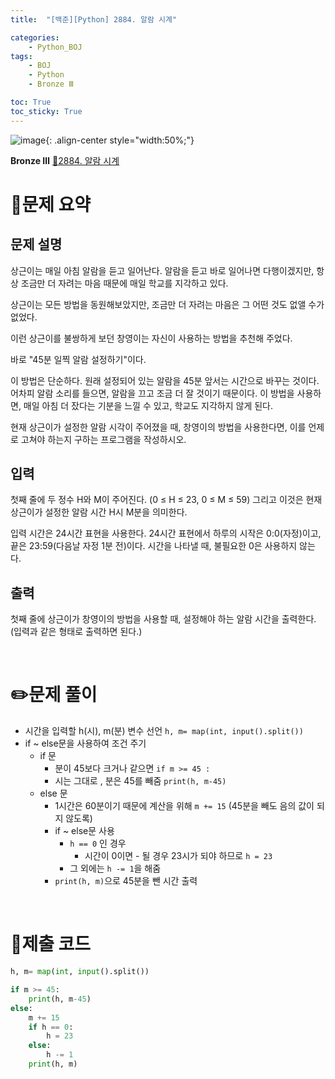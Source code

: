 ```yaml
---
title:  "[백준][Python] 2884. 알람 시계" 

categories: 
    - Python_BOJ
tags: 
    - BOJ
    - Python
    - Bronze Ⅲ

toc: True
toc_sticky: True
---
```

![image](https://github.com/user-attachments/assets/32319fe8-99e9-4031-b5d1-9f1909b510dc){: .align-center style="width:50%;"}

**Bronze Ⅲ** 
[🔗2884. 알람 시계](https://www.acmicpc.net/problem/2884)

# 📝문제 요약
## 문제 설명
상근이는 매일 아침 알람을 듣고 일어난다. 알람을 듣고 바로 일어나면 다행이겠지만, 항상 조금만 더 자려는 마음 때문에 매일 학교를 지각하고 있다.

상근이는 모든 방법을 동원해보았지만, 조금만 더 자려는 마음은 그 어떤 것도 없앨 수가 없었다.

이런 상근이를 불쌍하게 보던 창영이는 자신이 사용하는 방법을 추천해 주었다.

바로 "45분 일찍 알람 설정하기"이다.

이 방법은 단순하다. 원래 설정되어 있는 알람을 45분 앞서는 시간으로 바꾸는 것이다. 어차피 알람 소리를 들으면, 알람을 끄고 조금 더 잘 것이기 때문이다. 이 방법을 사용하면, 매일 아침 더 잤다는 기분을 느낄 수 있고, 학교도 지각하지 않게 된다.

현재 상근이가 설정한 알람 시각이 주어졌을 때, 창영이의 방법을 사용한다면, 이를 언제로 고쳐야 하는지 구하는 프로그램을 작성하시오.

## 입력
첫째 줄에 두 정수 H와 M이 주어진다. (0 ≤ H ≤ 23, 0 ≤ M ≤ 59) 그리고 이것은 현재 상근이가 설정한 알람 시간 H시 M분을 의미한다.

입력 시간은 24시간 표현을 사용한다. 24시간 표현에서 하루의 시작은 0:0(자정)이고, 끝은 23:59(다음날 자정 1분 전)이다. 시간을 나타낼 때, 불필요한 0은 사용하지 않는다.

## 출력
첫째 줄에 상근이가 창영이의 방법을 사용할 때, 설정해야 하는 알람 시간을 출력한다. (입력과 같은 형태로 출력하면 된다.)


<br>

# ✏️문제 풀이
- 시간을 입력할 h(시), m(분) 변수 선언 `h, m= map(int, input().split())`
- if ~ else문을 사용하여 조건 주기
    - if 문
        - 분이 45보다 크거나 같으면 `if m >= 45 :`
        - 시는 그대로 , 분은 45를 빼줌 `print(h, m-45)`
    - else 문
        - 1시간은 60분이기 때문에 계산을 위해 `m += 15` (45분을 빼도 음의 값이 되지 않도록)
        - if ~ else문 사용
            - `h == 0` 인 경우
                - 시간이 0이면 - 될 경우 23시가 되야 하므로  `h = 23`
            - 그 외에는 `h -= 1`을 해줌
        - `print(h, m)`으로 45분을 뺀 시간 출력

<br>

# 💯제출 코드
```python
h, m= map(int, input().split())

if m >= 45:
    print(h, m-45)
else:
    m += 15
    if h == 0:
        h = 23
    else:
        h -= 1
    print(h, m)
```
